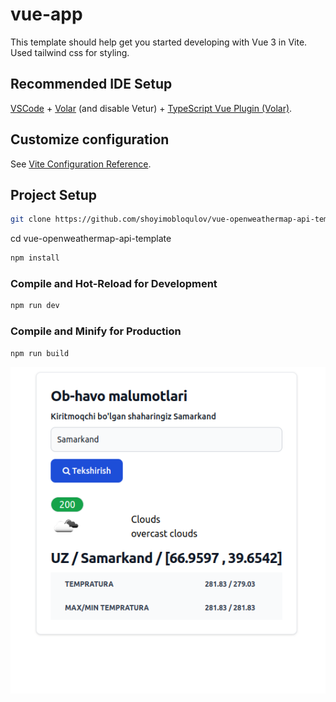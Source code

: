 # vue-app

This template should help get you started developing with Vue 3 in Vite. Used tailwind css for styling.

## Recommended IDE Setup

[VSCode](https://code.visualstudio.com/) + [Volar](https://marketplace.visualstudio.com/items?itemName=Vue.volar) (and disable Vetur) + [TypeScript Vue Plugin (Volar)](https://marketplace.visualstudio.com/items?itemName=Vue.vscode-typescript-vue-plugin).

## Customize configuration

See [Vite Configuration Reference](https://vitejs.dev/config/).

## Project Setup
```sh
git clone https://github.com/shoyimobloqulov/vue-openweathermap-api-template.git
```
cd vue-openweathermap-api-template

```sh
npm install
```

### Compile and Hot-Reload for Development

```sh
npm run dev
```

### Compile and Minify for Production

```sh
npm run build
```



![alt text](image.png)



